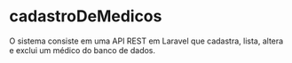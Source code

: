 # cadastroDeMedicos

O sistema consiste em uma API REST em Laravel que cadastra, lista, altera e exclui um médico do banco de dados.
